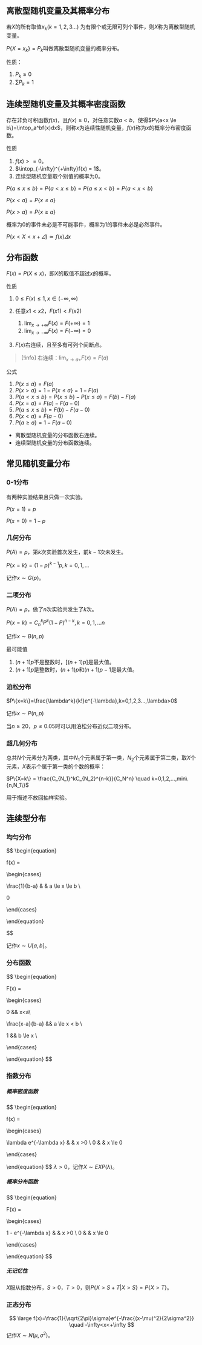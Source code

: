 
## 离散型随机变量及其概率分布

若$X$的所有取值$x_k(k=1,2,3...)$ 为有限个或无限可列个事件，则$X$称为离散型随机变量。

$P\{X = x_k\} = P_k$叫做离散型随机变量的概率分布。

性质：

1.  $P_k \ge 0$
2.  $\sum P_k=1$

## 连续型随机变量及其概率密度函数

存在非负可积函数$f(x)$，且$f(x) \ge 0$，对任意实数$a<b$，使得$P\{a<x \le b\}=\intop_a^bf(x)dx$，则称$x$为连续性随机变量，$f(x)$称为$x$的概率分布密度函数。

性质

1.  $f(x) >=0$。
2. $\intop_{-\infty}^{+\infty}f(x) = 1$。
3.  连续型随机变量取个别值的概率为0。

$P\{a \le x \le b\} = P\{a<x \le b\}=P\{a \le x<b\} = P\{a<x<b\}$

$P\{x<a\}=P\{x \le a\}$

$P\{x>a\}=P\{x \ge a\}$

概率为0的事件未必是不可能事件，概率为1的事件未必是必然事件。

$P\{x<X<x+\varDelta\} \simeq f(x)\varDelta x$

## 分布函数

$F(x) = P(X \le x)$，即$X$的取值不超过$x$的概率。

性质

1.  $0 \le F(x) \le 1 , x \in (-\infty, \infty)$
2.  任意$x1<x2$，$F(x1) < F(x2)$

    1.  $\displaystyle \lim_{x \to +\infty} F(x) = F(+\infty) = 1$
    2.  $\displaystyle \lim_{x \to -\infty} F(x) = F(-\infty) = 0$
3.  $F(x)$右连续，且至多有可列个间断点。

> [!info]
> 右连续：$\displaystyle \lim_{x \to a+}  F(x) = F(a)$

公式

1.  $P\{x \le a\} = F(a)$
2.  $P\{x>a\} = 1-P\{x \le a\} = 1-F(a)$
3.  $P\{a<x \le b\} = P\{x \le b\}-P\{x \le a\} = F(b ) - F(a)$
4.  $P\{x=a\} = F(a) - F(a-0)$
5.  $P\{a \le x \le b\} = F(b) - F(a-0)$
6.  $P\{x<a\} = F(a-0)$
7.  $P\{a \ge a\}= 1-F(a-0)$

*   离散型随机变量的分布函数右连续。
*   连续型随机变量的分布函数连续。

## 常见随机变量分布

### 0-1分布

有两种实验结果且只做一次实验。

$P(x=1) = p$

$P(x=0) =1-p$

### 几何分布

$P(A) = p$，第$k$次实验首次发生，前$k-1$次未发生。

$P\{x = k\} = (1-p)^{k-1}p,k=0,1,...$

记作$x \sim G(p)$。

### 二项分布

$P(A)=p$，做了$n$次实验共发生了$k$次。

$P\{x=k\} = C_{n}^kP^k(1-P)^{n-k},k=0,1,...n$

记作$x \sim B(n,p)$

最可能值

1.  $(n+1)p$不是整数时，$[(n+1)p]$是最大值。
2.  $(n+1)p$是整数时，$(n+1)p$和$(n+1)p-1$是最大值。

### 泊松分布

$P\{x=k\}=\frac{\lambda^k}{k!}e^{-\lambda},k=0,1,2,3...,\lambda>0$

记作$x \sim P(n,p)$

当$n \ge 20$，$p \le 0.05$时可以用泊松分布近似二项分布。

### 超几何分布

总共$N$个元素分为两类，其中$N_1$个元素属于第一类，$N_2$个元素属于第二类，取$X$个元素，$X$表示个属于第一类的个数的概率：

$P\{X=k\} = \frac{C_{N_1}^kC_{N_2}^{n-k}}{C_N^n} \quad k=0,1,2,...,min\{n,N_1\}$

用于描述不放回抽样实验。

## 连续型分布

### 均匀分布

$$
\begin{equation}

f(x) = 

\begin{cases}

\frac{1}{b-a} & & a \le x \le b \\

0

\end{cases}

\end{equation}

$$

记作$x \sim U[a,b]$。

### 分布函数

$$ 
\begin{equation}

F(x) =

\begin{cases}

0 && x<a\\

\frac{x-a}{b-a} && a \le x < b \\

1 && b \le x \

\end{cases}

\end{equation}
$$
### 指数分布
##### 概率密度函数
$$
\begin{equation}

f(x) = 

\begin{cases}

\lambda e^{-\lambda x} & & x >0 \\
0 & & x \le 0

\end{cases}

\end{equation}
$$
$\lambda>0$，记作$X \sim EXP(\lambda)$。
##### 概率分布函数
$$
\begin{equation}

F(x) = 

\begin{cases}

1 - e^{-\lambda x} & & x >0 \\
0 & & x \le 0

\end{cases}

\end{equation}
$$
##### 无记忆性
$X$服从指数分布，$S>0$，$T>0$，则$P\{X>S+T|X>S\} = P\{X>T\}$。
### 正态分布
$$
\large f(x)=\frac{1}{\sqrt{2\pi}\sigma}e^{-\frac{(x-\mu)^2}{2\sigma^2}} \quad -\infty<x<+\infty
$$
记作$X \sim N(\mu,\sigma^2)$。